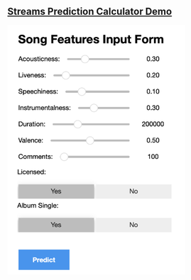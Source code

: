 ## [Streams Prediction Calculator Demo](https://youtu.be/171_75nwfGY) 
<a href="https://youtu.be/171_75nwfGY" target="_blank">
  <img src="Assets/calculator.png" alt="Streams Prediction Calculator" width="400">
</a>

